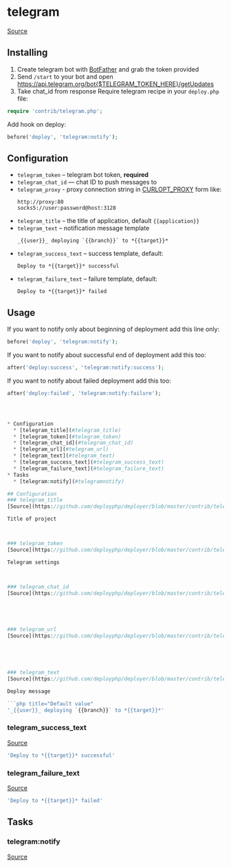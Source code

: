<!-- DO NOT EDIT THIS FILE! -->
<!-- Instead edit contrib/telegram.php -->
<!-- Then run bin/docgen -->

# telegram

[Source](/contrib/telegram.php)


## Installing
  1. Create telegram bot with [BotFather](https://t.me/BotFather) and grab the token provided
  2. Send `/start` to your bot and open https://api.telegram.org/bot{$TELEGRAM_TOKEN_HERE}/getUpdates
  3. Take chat_id from response
Require telegram recipe in your `deploy.php` file:

```php
require 'contrib/telegram.php';
```

Add hook on deploy:

```php
before('deploy', 'telegram:notify');
```

## Configuration

- `telegram_token` – telegram bot token, **required**
- `telegram_chat_id` — chat ID to push messages to
- `telegram_proxy` - proxy connection string in [CURLOPT_PROXY](https://curl.haxx.se/libcurl/c/CURLOPT_PROXY.html) form like:
  ```
  http://proxy:80
  socks5://user:password@host:3128
   ```
- `telegram_title` – the title of application, default `{{application}}`
- `telegram_text` – notification message template
  ```
  _{{user}}_ deploying `{{branch}}` to *{{target}}*
  ```
- `telegram_success_text` – success template, default:
  ```
  Deploy to *{{target}}* successful

  ```
- `telegram_failure_text` – failure template, default:
  ```
  Deploy to *{{target}}* failed
  ```

## Usage

If you want to notify only about beginning of deployment add this line only:

```php
before('deploy', 'telegram:notify');
```

If you want to notify about successful end of deployment add this too:

```php
after('deploy:success', 'telegram:notify:success');
```
If you want to notify about failed deployment add this too:

```php
after('deploy:failed', 'telegram:notify:failure');




* Configuration
  * [telegram_title](#telegram_title)
  * [telegram_token](#telegram_token)
  * [telegram_chat_id](#telegram_chat_id)
  * [telegram_url](#telegram_url)
  * [telegram_text](#telegram_text)
  * [telegram_success_text](#telegram_success_text)
  * [telegram_failure_text](#telegram_failure_text)
* Tasks
  * [telegram:notify](#telegramnotify)

## Configuration
### telegram_title
[Source](https://github.com/deployphp/deployer/blob/master/contrib/telegram.php#L67)

Title of project



### telegram_token
[Source](https://github.com/deployphp/deployer/blob/master/contrib/telegram.php#L72)

Telegram settings



### telegram_chat_id
[Source](https://github.com/deployphp/deployer/blob/master/contrib/telegram.php#L75)





### telegram_url
[Source](https://github.com/deployphp/deployer/blob/master/contrib/telegram.php#L78)





### telegram_text
[Source](https://github.com/deployphp/deployer/blob/master/contrib/telegram.php#L83)

Deploy message

```php title="Default value"
'_{{user}}_ deploying `{{branch}}` to *{{target}}*'
```


### telegram_success_text
[Source](https://github.com/deployphp/deployer/blob/master/contrib/telegram.php#L84)



```php title="Default value"
'Deploy to *{{target}}* successful'
```


### telegram_failure_text
[Source](https://github.com/deployphp/deployer/blob/master/contrib/telegram.php#L85)



```php title="Default value"
'Deploy to *{{target}}* failed'
```



## Tasks

### telegram:notify
[Source](https://github.com/deployphp/deployer/blob/master/contrib/telegram.php#L90)




